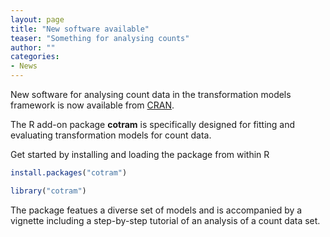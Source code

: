 ```yaml
---
layout: page
title: "New software available"
teaser: "Something for analysing counts"
author: ""
categories:
- News 
---
```


New software for analysing count data in the transformation models framework is now available from  [CRAN]( https://CRAN.R-project.org/package=cotram).

The R add-on package **cotram** is specifically designed for fitting and evaluating transformation models for count data.

Get started by installing and loading the package from within R

```r
install.packages("cotram")

library("cotram")
```

 The package featues a diverse set of models and is accompanied by a vignette including a step-by-step tutorial of an analysis of a count data set.




